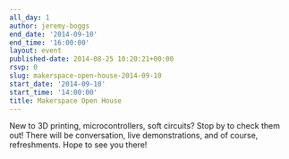 ```yaml
---
all_day: 1
author: jeremy-boggs
end_date: '2014-09-10'
end_time: '16:00:00'
layout: event
published-date: 2014-08-25 10:20:21+00:00
rsvp: 0
slug: makerspace-open-house-2014-09-10
start_date: '2014-09-10'
start_time: '14:00:00'
title: Makerspace Open House
---
```


New to 3D printing, microcontrollers, soft circuits? Stop by to check them out! There will be conversation, live demonstrations, and of course, refreshments. Hope to see you there!

